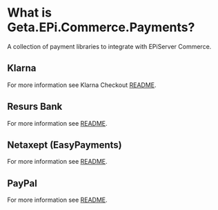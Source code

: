 # What is Geta.EPi.Commerce.Payments?

A collection of payment libraries to integrate with EPiServer Commerce.

## Klarna
For more information see Klarna Checkout [README](https://github.com/Geta/EPi.Commerce.Payments/tree/master/Geta.EPi.Commerce.Payments.Klarna.Checkout).

## Resurs Bank
For more information see [README](https://github.com/Geta/EPi.Commerce.Payments/blob/master/ResursBank).

## Netaxept (EasyPayments)
For more information see [README](https://github.com/Geta/EPi.Commerce.Payments/blob/master/Netaxept).

## PayPal
For more information see [README](https://github.com/Geta/EPi.Commerce.Payments/tree/master/PayPal).
